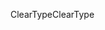 <span data-ttu-id="5c316-101">ClearType</span><span class="sxs-lookup"><span data-stu-id="5c316-101">ClearType</span></span>